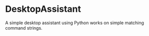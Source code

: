 # DesktopAssistant
A simple desktop assistant using Python works on simple matching command strings.
